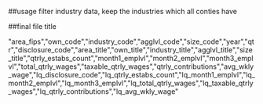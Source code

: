 ##usage
filter industry data, keep the industries which all conties have

##final file title

"area_fips","own_code","industry_code","agglvl_code","size_code","year","qtr","disclosure_code","area_title","own_title","industry_title","agglvl_title","size_title","qtrly_estabs_count","month1_emplvl","month2_emplvl","month3_emplvl","total_qtrly_wages","taxable_qtrly_wages","qtrly_contributions","avg_wkly_wage","lq_disclosure_code","lq_qtrly_estabs_count","lq_month1_emplvl","lq_month2_emplvl","lq_month3_emplvl","lq_total_qtrly_wages","lq_taxable_qtrly_wages","lq_qtrly_contributions","lq_avg_wkly_wage"
